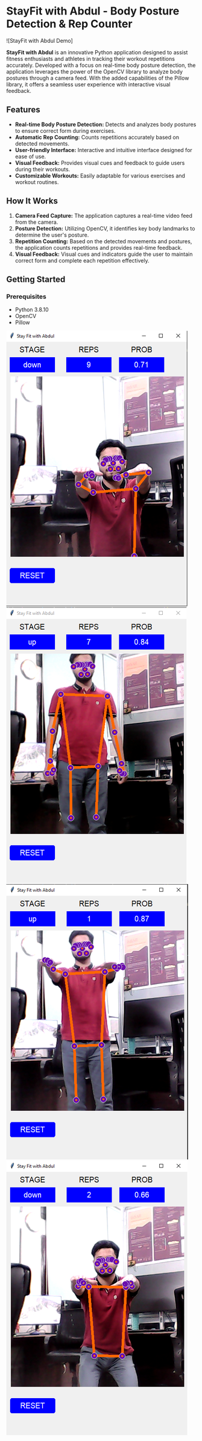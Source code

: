 # StayFit with Abdul - Body Posture Detection & Rep Counter

![StayFit with Abdul Demo]

**StayFit with Abdul** is an innovative Python application designed to assist fitness enthusiasts and athletes in tracking their workout repetitions accurately. Developed with a focus on real-time body posture detection, the application leverages the power of the OpenCV library to analyze body postures through a camera feed. With the added capabilities of the Pillow library, it offers a seamless user experience with interactive visual feedback.

## Features

- **Real-time Body Posture Detection:** Detects and analyzes body postures to ensure correct form during exercises.
- **Automatic Rep Counting:** Counts repetitions accurately based on detected movements.
- **User-friendly Interface:** Interactive and intuitive interface designed for ease of use.
- **Visual Feedback:** Provides visual cues and feedback to guide users during their workouts.
- **Customizable Workouts:** Easily adaptable for various exercises and workout routines.

## How It Works

1. **Camera Feed Capture:** The application captures a real-time video feed from the camera.
2. **Posture Detection:** Utilizing OpenCV, it identifies key body landmarks to determine the user's posture.
3. **Repetition Counting:** Based on the detected movements and postures, the application counts repetitions and provides real-time feedback.
4. **Visual Feedback:** Visual cues and indicators guide the user to maintain correct form and complete each repetition effectively.

## Getting Started

### Prerequisites

- Python 3.8.10
- OpenCV
- Pillow





![1](https://github.com/Abdul-Rehman-Astro/Stayfit/blob/main/Project%20photos/3.png)
![2](https://github.com/Abdul-Rehman-Astro/Stayfit/blob/main/Project%20photos/2.png)
![3](https://github.com/Abdul-Rehman-Astro/Stayfit/blob/main/Project%20photos/4.png)
![4](https://github.com/Abdul-Rehman-Astro/Stayfit/blob/main/Project%20photos/5.png)
